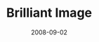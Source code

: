 ---
date: 2008-09-02
title: Brilliant Image
source: IU News Room
sourceUrl: https://newsinfo.iu.edu/web/page/normal/8232.html
pdfLink: 20080902-borner-iunews-image.pdf
---